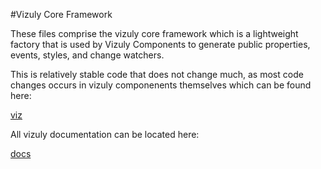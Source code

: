 #Vizuly Core Framework


These files comprise the vizuly core framework which is a lightweight factory that is used by Vizuly Components to generate public properties, events, styles, and change watchers.  

This is relatively stable code that does not change much, as most code changes occurs in vizuly componenents themselves which can be found here: 


[viz](https://github.com/vizuly/viz)


All vizuly documentation can be located here:

[docs](https://vizuly.io/docs/)